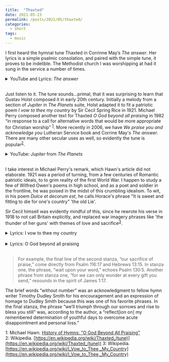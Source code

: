 ```yaml
---
title:  "Thaxted"
date: 2021-05-23
permalink: /posts/2021/05/thaxted/
categories: 
  - short
tags:
  - music 
---
```

  
I first heard the hymnal tune Thaxted in Corrinne May’s _The answer_. Her lyrics is a simple psalmic consolation, and paired with the simple tune, it proves to be indelible. The Methodist church I was worshipping at had it sung in the service a number of times. 
    
<details>
<summary>YouTube and Lyrics: <i>The answer</i></summary>

<iframe width="112" height="63" src="https://www.youtube.com/embed/x9A7WwbDgqk" title="YouTube video player" frameborder="0" allow="accelerometer; autoplay; clipboard-write; encrypted-media; gyroscope; picture-in-picture" allowfullscreen></iframe>
<br> 
I believe You are the answer to every tear I’ve cried<br>  
I believe that You are with me<br>
My rising and my light<br>
Give me strength when I am weary<br>
Give me hope when I can’t see<br>
Through the crosses I must carry<br>
Lord, bind my heart to Thee<br>
That when all my days are over<br>
And all my chores are done<br>
I may see Your risen Glory<br>
Forever where You are<br>
</details>
<br>

Just listen to it. The tune sounds…primal, that it was surprising to learn that Gustav Holst composed it in early 20th century. Initially a melody from a section of _Jupiter_ in  _The Planets_ suite, Holst adapted it to fit a patriotic poem _I vow to thee my country_ by Sir Cecil Spring Rice in 1921. Michael Perry composed another text for Thaxted _O God beyond all praising_ in 1982 “in response to a call for alternative words that would be more appropriate for Christian worship” <sup>[1](#myfootnote1)</sup>. More recently in 2006, we have _We praise you and acknowledge you_ Lutheran Service book and Corrine May's _The answer_. There are many other secular uses as well, so evidently the tune is popular<sup>[2](#myfootnote2)</sup>.    

<details>
<summary>YouTube: <i>Jupiter</i> from <i>The Planets</i></summary>
<iframe width="560" height="315" src="https://www.youtube.com/embed/T0Fx24Xzc3U" title="YouTube video player" frameborder="0" allow="accelerometer; autoplay; clipboard-write; encrypted-media; gyroscope; picture-in-picture" allowfullscreen></iframe>
</details>  
<br>

I take interest in Michael Perry's remark, which Hawn's article did not elaborate. 1921 was a period of turning, from a few centuries of Romantic patriotic ideals, to to grim reality of the first World War. I happen to study a few of Wilfred Owen's poems in high school, and as a poet and soldier in the frontline, he was poised in the midst of this crumbling idealism. To wit, in his poem _Dulce et decorum est_, he calls Horace's phrase "It is sweet and fitting to die for one's country" 'the old Lie'. 

Sir Cecil himsell was evidently mindful of this, since he rewrote his verse in 1918 to not call Britain explicitly, and replaced war imagery phrases like 'the thunder of her guns' with themes of love and sacrifice<sup>[3](#myfootnote3)</sup>.

<details>
<summary>Lyrics: I vow to thee my country</summary>
I vow to thee, my country, all earthly things above,<br>
Entire and whole and perfect, the service of my love;<br>
The love that asks no questions, the love that stands the test,<br>
That lays upon the altar the dearest and the best;<br>
The love that never falters, the love that pays the price,<br>
The love that makes undaunted the final sacrifice.<br>
 <br>
And there's another country, I've heard of long ago,<br>
Most dear to them that love her, most great to them that know;<br>
We may not count her armies, we may not see her King;<br>
Her fortress is a faithful heart, her pride is suffering;<br>
And soul by soul and silently her shining bounds increase,<br>
And her ways are ways of gentleness, and all her paths are peace<br>
</details>
<br>

<details>
<summary>Lyrics: O God beyond all praising</summary>
1 O God beyond all praising,<br>
we worship you today<br>
and sing the love amazing<br>
that songs cannot repay;<br>
for we can only wonder<br>
at every gift you send,<br>
at blessings without number<br>
and mercies without end:<br>
we lift our hearts before you<br>
and wait upon your word,<br>
we honour and adore you,<br>
our great and mighty Lord.<br>
<br>
2* The flower of earthly splendor<br>
in time must surely die,<br>
its fragile bloom surrender to you,<br>
the Lord most high;<br>
but hidden from all nature<br>
the eternal seed is sown<br>
though small in mortal stature,<br>
to heaven's garden grown;<br>
for Christ the man from heaven<br>
from death has set us free,<br>
and we through him<br>
are given the final victory.<br>
<br>
3 Then hear, O gracious Saviour,<br>
accept the love we bring,<br>
that we who know your favour<br>
may serve you as our king;<br>
and whether our tomorrows<br>
be filled with good or ill,<br>
we'll triumph through our sorrows<br>
and rise to bless you still:<br>
to marvel at your beauty<br>
and glory in your ways,<br>
and make a joyful duty<br>
our sacrifice of praise.<br>
<br>
*verse 2, based on I Corinthians 15 is seasonal and would normally be omitted <br>
</details>
<br>

>For example, the final line of the second stanza, “our sacrifice of praise,” come directly from Psalm 116:17 and Hebrews 13:15. In stanza one, the phrase, “wait upon your word,” echoes Psalm 130:5. Another phrase from stanza one, “for we can only wonder at every gift you send,” resounds in the spirit of James 1:17.  
  
The brief words “without number” was an acknowledgment to fellow hymn writer Timothy Dudley Smith for his encouragement and an expression of homage to Dudley Smith because this was one of his favorite phrases. In the final stanza, the phrase “we’ll triumph through our sorrows and rise to bless you still” was, according to the author, a “reflect[ion on] my remembered determination of youthful days to overcome acute disappointment and personal loss.”

<a name="myfootnote1">1</a>: Michael Hawn. [History of Hymns: "O God Beyond All Praising"](https://www.umcdiscipleship.org/resources/history-of-hymns-o-god-beyond-all-praising)  
<a name="myfootnote2">2</a>: Wikipedia. [https://en.wikipedia.org/wiki/Thaxted_(tune)](https://en.wikipedia.org/wiki/Thaxted_(tune))
<a name="myfootnote3">3</a>: Wikipedia. [https://en.wikipedia.org/wiki/I_Vow_to_Thee,_My_Country](https://en.wikipedia.org/wiki/I_Vow_to_Thee,_My_Country)
